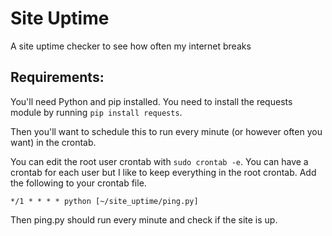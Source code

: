 # Site Uptime
A site uptime checker to see how often my internet breaks

## Requirements:
You'll need Python and pip installed.
You need to install the requests module by running `pip install requests`.

Then you'll want to schedule this to run every minute (or however often you want) in the crontab.

You can edit the root user crontab with `sudo crontab -e`. You can have a crontab for each user but I like to keep everything in the root crontab.
Add the following to your crontab file.

    */1 * * * * python [~/site_uptime/ping.py]
    
Then ping.py should run every minute and check if the site is up.
